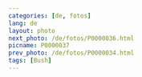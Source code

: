 ```yaml
---
categories: [de, fotos]
lang: de
layout: photo
next_photo: /de/fotos/P0000036.html
picname: P0000037
prev_photo: /de/fotos/P0000034.html
tags: [Bush]
---
```

